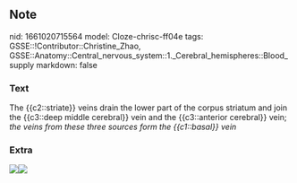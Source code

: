 ## Note
nid: 1661020715564
model: Cloze-chrisc-ff04e
tags: GSSE::!Contributor::Christine_Zhao, GSSE::Anatomy::Central_nervous_system::1._Cerebral_hemispheres::Blood_supply
markdown: false

### Text
<div>
  <div>
    <div>
      <div>
        The {{c2::striate}} veins drain the lower part of the
        corpus striatum and join the {{c3::deep middle cerebral}}
        vein and the {{c3::anterior cerebral}} vein; <i>the veins
        from these three sources form the {{c1::basal}} vein</i>
      </div>
    </div>
  </div>
</div>

### Extra
<img src=
"paste-a41316601a245502d4b567aa400f671a2d6e85cb.jpg"><img src= 
"paste-c3ddd593849eeb021de14c0d27e475a61b6fe41f.jpg">
